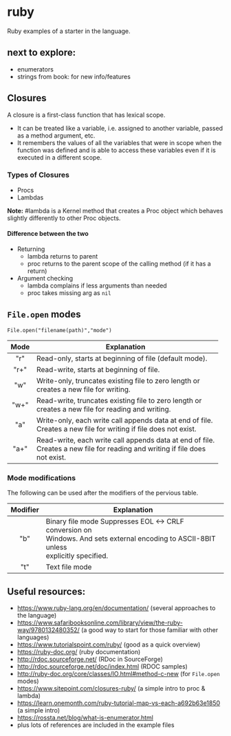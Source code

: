# ruby
Ruby examples of a starter in the language.

## next to explore:

* enumerators
* strings from book: for new info/features

## Closures

A closure is a first-class function that has lexical scope.

* It can be treated like a variable, i.e. assigned to another variable, passed as a method argument, etc.
* It remembers the values of all the variables that were in scope when the function was defined and is able to access these variables even if it is executed in a different scope.

### Types of Closures

* Procs
* Lambdas

__Note:__ #lambda is a Kernel method that creates a Proc object which behaves slightly differently to other Proc objects.

#### Difference between the two

* Returning
  * lambda returns to parent
  * proc returns to the parent scope of the calling method (if it has a return)
* Argument checking
  * lambda complains if less arguments than needed
  * proc takes missing arg as `nil`

## `File.open` modes

`File.open("filename(path)","mode")`

|Mode  | Explanation                                              |
|:----:|----------------------------------------------------------|
| "r"  | Read-only, starts at beginning of file  (default mode).  |
| "r+" | Read-write, starts at beginning of file.                 |
| "w"  | Write-only, truncates existing file to zero length or<br /> creates a new file for writing. |
| "w+" | Read-write, truncates existing file to zero length or<br /> creates a new file for reading and writing. |
| "a"  | Write-only, each write call appends data at end of file.<br /> Creates a new file for writing if file does not exist. |
|"a+"  | Read-write, each write call appends data at end of file.<br /> Creates a new file for reading and writing if file does<br /> not exist. |

### Mode modifications

The following can be used after the modifiers of the pervious table.

| Modifier | Explanation |
|:--------:|-------------|
| "b"      | Binary file mode Suppresses EOL <-> CRLF conversion on<br /> Windows. And sets external encoding to ASCII-8BIT unless<br /> explicitly specified.
| "t"      | Text file mode

## Useful resources:

* https://www.ruby-lang.org/en/documentation/ (several approaches to the language)
* https://www.safaribooksonline.com/library/view/the-ruby-way/9780132480352/ (a good way to start for those familiar with other languages)
* https://www.tutorialspoint.com/ruby/ (good as a quick overview)
* https://ruby-doc.org/ (ruby documentation)
* http://rdoc.sourceforge.net/ (RDoc in SourceForge)
* http://rdoc.sourceforge.net/doc/index.html (RDOC samples)
* http://ruby-doc.org/core/classes/IO.html#method-c-new (for `File.open` modes)
* https://www.sitepoint.com/closures-ruby/ (a simple intro to proc & lambda)
* https://learn.onemonth.com/ruby-tutorial-map-vs-each-a692b63e1850 (a simple intro)
* https://rossta.net/blog/what-is-enumerator.html
* plus lots of references are included in the example files
